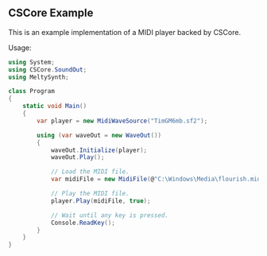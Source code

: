 ## CSCore Example

This is an example implementation of a MIDI player backed by CSCore.

Usage:
```cs
using System;
using CSCore.SoundOut;
using MeltySynth;

class Program
{
    static void Main()
    {
        var player = new MidiWaveSource("TimGM6mb.sf2");

        using (var waveOut = new WaveOut())
        {
            waveOut.Initialize(player);
            waveOut.Play();

            // Load the MIDI file.
            var midiFile = new MidiFile(@"C:\Windows\Media\flourish.mid");

            // Play the MIDI file.
            player.Play(midiFile, true);

            // Wait until any key is pressed.
            Console.ReadKey();
        }
    }
}
```
